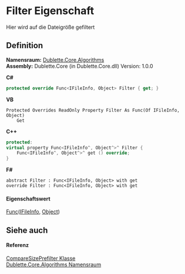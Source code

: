 # Filter Eigenschaft


Hier wird auf die Dateigröße gefiltert



## Definition
**Namensraum:** <a href="5656dd94-029e-d2d0-b330-317b5e2133f4">Dublette.Core.Algorithms</a>  
**Assembly:** Dublette.Core (in Dublette.Core.dll) Version: 1.0.0

**C#**
``` C#
protected override Func<IFileInfo, Object> Filter { get; }
```
**VB**
``` VB
Protected Overrides ReadOnly Property Filter As Func(Of IFileInfo, Object)
	Get
```
**C++**
``` C++
protected:
virtual property Func<IFileInfo^, Object^>^ Filter {
	Func<IFileInfo^, Object^>^ get () override;
}
```
**F#**
``` F#
abstract Filter : Func<IFileInfo, Object> with get
override Filter : Func<IFileInfo, Object> with get
```



#### Eigenschaftswert
<a href="https://learn.microsoft.com/dotnet/api/system.func-2" target="_blank" rel="noopener noreferrer">Func</a>(<a href="d9482989-6c54-4f59-09d2-458b695230c7">IFileInfo</a>, <a href="https://learn.microsoft.com/dotnet/api/system.object" target="_blank" rel="noopener noreferrer">Object</a>)

## Siehe auch


#### Referenz
<a href="2fa5fbc5-30fb-b2ff-a5a2-88aefe962ca3">CompareSizePrefilter Klasse</a>  
<a href="5656dd94-029e-d2d0-b330-317b5e2133f4">Dublette.Core.Algorithms Namensraum</a>  
